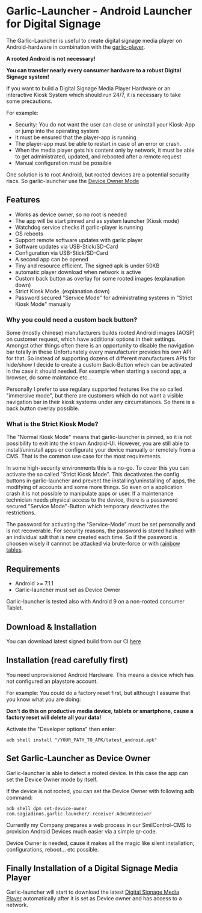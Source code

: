 # Garlic-Launcher - Android Launcher for Digital Signage

The Garlic-Launcher is useful to create digital signage media player on Android-hardware in combination with the [garlic-player](https://garlic-player.com).

**A rooted Android is not necessary!**

**You can transfer nearly every consumer hardware to a robust Digital Signage system!**

If you want to build a Digital Signage Media Player Hardware or an interactive Kiosk System which should run 24/7, it is necessary to take some precautions.

For example:
- Security: You do not want the user can close or uninstall your Kiosk-App or jump into the operating system
- It must be ensured that the player-app is running
- The player-app must be able to restart in case of an error or crash.
- When the media player gets his content only by network, it must be able to get administrated, updated, and rebooted after a remote request
- Manual configuration must be possible

One solution is to root Android, but rooted devices are a potential security riscs. So garlic-launcher use the [Device Owner Mode](https://developer.android.com/reference/android/app/admin/DevicePolicyManager)

## Features
- Works as device owner, so no root is needed
- The app will be start pinned and as system launcher (Kiosk mode)
- Watchdog service checks if garlic-player is running
- OS reboots
- Support remote software updates with garlic player
- Software updates via USB-Stick/SD-Card
- Configuration via USB-Stick/SD-Card
- A second app can be opened
- Tiny and resource efficient. The signed apk is under 50KB
- automatic player download when network is active
- Custom back button as overlay for some rooted images (explanation down)
- Strict Kiosk Mode. (explanation down)
- Password secured "Service Mode" for administrating systems in "Strict Kiosk Mode" manually

### Why you could need a custom back button?

Some (mostly chinese) manufacturers builds rooted Android images (AOSP) on customer request, which have additional options in their settings. Amongst other things often there is an opportunity to disable the navigation bar totally in these Unfortunately every manufacturer provides his own API for that. So instead of supporting dozens of different manufacturers APIs for hide/show I decide to create a custom Back-Button which can be activated in the case it should needed. For example when starting a second app, a browser, do some maintance etc...

Personally I prefer to use regulary supported features like the so called "immersive mode", but there are customers which do not want a visible navigation bar in their kiosk systems under any circumstances. So there is a back button overlay possible.

### What is the Strict Kiosk Mode?

The "Normal Kiosk Mode" means that garlic-launcher is pinned, so it is not possibility to exit into the known Android-UI. However, you are still able to install/uninstall apps or configurate your device manually or remotely from a CMS. That is the common use case for the most requirements.

In some high-security environments this is a no-go. To cover this you can activate the so called "Strict Kiosk Mode". This decativates the config buttons in garlic-launcher and prevent the installing/uninstalling of apps, the modifying of accounts and some more things. So even on a application crash it is not possible to manipulate apps or user. If a maintenance technician needs physical access to the device, there is a passsword secured "Service Mode"-Button which temporary deactivates the restrictions.

The password for activating the "Service-Mode" must be set personally and is not recoverable. For security reasons, the password is stored hashed with an individual salt that is new created each time. So if the password is choosen wisely it cannnot be attacked via brute-force or with [rainbow tables](https://en.wikipedia.org/wiki/Rainbow_table).

## Requirements
 - Android >= 7.1.1 
 - Garlic-launcher must set as Device Owner

Garlic-launcher is tested also with Android 9 on a non-rooted consumer Tablet.

## Download & Installation

You can download latest signed build from our CI [here](https://garlic-player.com/downloads/ci-builds/latest_android_launcher.apk)

## Installation (read carefully first)

You need unprovisioned Android Hardware. This means a device which has not configured an playstore account.

For example: You could do a factory reset first, but although I assume that you know what you are doing:

**Don't do this on productive media device, tablets or smartphone, cause a factory reset will delete all your data!**

Activate the "Developer options" then enter:

`adb shell install "/YOUR_PATH_TO_APK/latest_android.apk"`

## Set Garlic-Launcher as Device Owner

Garlic-launcher is able to detect a rooted device. In this case the app can set the Device Owner mode by itself.

If the device is not rooted, you can set the Device Owner with following adb command:

`adb shell dpm set-device-owner com.sagiadinos.garlic.launcher/.receiver.AdminReceiver`

Currently my Company prepares a web process in our SmilControl-CMS to provision Android Devices much easier via a simple qr-code.

Device Owner is needed, cause it makes all the magic like silent installation, configurations, reboot... etc possible.

## Finally Installation of a Digital Signage Media Player 
 
Garlic-launcher will start to download the latest [Digital Signage Media Player](https://github.com/sagiadinos/garlic-player) automatically after it is set as Device owner and has access to a network.
